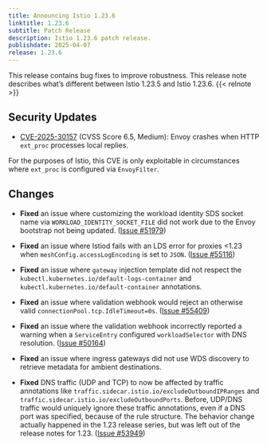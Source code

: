 ```yaml
---
title: Announcing Istio 1.23.6
linktitle: 1.23.6
subtitle: Patch Release
description: Istio 1.23.6 patch release.
publishdate: 2025-04-07
release: 1.23.6
---
```


This release contains bug fixes to improve robustness. This release note describes what’s different between Istio 1.23.5 and Istio 1.23.6.
{{< relnote >}}

## Security Updates

- [CVE-2025-30157](https://nvd.nist.gov/vuln/detail/CVE-2025-30157) (CVSS Score 6.5, Medium): Envoy crashes when HTTP `ext_proc` processes local replies.

For the purposes of Istio, this CVE is only exploitable in circumstances where `ext_proc` is configured via `EnvoyFilter`.

## Changes

- **Fixed** an issue where customizing the workload identity SDS socket name
  via `WORKLOAD_IDENTITY_SOCKET_FILE` did not work due to the Envoy bootstrap not being updated.
  ([Issue #51979](https://github.com/istio/istio/issues/51979))

- **Fixed** an issue where Istiod fails with an LDS error for proxies <1.23 when `meshConfig.accessLogEncoding` is set to `JSON`.
  ([Issue #55116](https://github.com/istio/istio/issues/55116))

- **Fixed** an issue where `gateway` injection template did not respect the `kubectl.kubernetes.io/default-logs-container`
  and `kubectl.kubernetes.io/default-container` annotations.

- **Fixed** an issue where validation webhook would reject an otherwise valid `connectionPool.tcp.IdleTimeout=0s`.
  ([Issue #55409](https://github.com/istio/istio/issues/55409))

- **Fixed** an issue where the validation webhook incorrectly reported a warning when a `ServiceEntry` configured `workloadSelector` with DNS resolution.
  ([Issue #50164](https://github.com/istio/istio/issues/50164))

- **Fixed** an issue where ingress gateways did not use WDS discovery to retrieve metadata for ambient destinations.

- **Fixed** DNS traffic (UDP and TCP) to now be affected by traffic annotations like `traffic.sidecar.istio.io/excludeOutboundIPRanges` and `traffic.sidecar.istio.io/excludeOutboundPorts`. Before, UDP/DNS traffic would uniquely ignore these traffic annotations, even if a DNS port was specified, because of the rule structure. The behavior change actually happened in the 1.23 release series, but was left out of the release notes for 1.23.
  ([Issue #53949](https://github.com/istio/istio/issues/53949))
